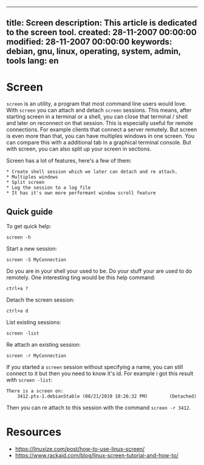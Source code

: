 -----
title: Screen
description: This article is dedicated to the screen tool.
created: 28-11-2007 00:00:00
modified: 28-11-2007 00:00:00
keywords: debian, gnu, linux, operating, system, admin, tools
lang: en
-----

# Screen

`screen` is an utility, a program that most command line users would love. With `screen` you can attach and detach 
`screen` sessions. This means, after starting screen in a terminal or a shell, you can close that terminal / shell and 
later on reconnect on that session. This is especially useful for remote connections. For example clients that connect 
a server remotely. But screen is even more than that, you can have multiples windows in one screen. You can compare 
this with a additional tab in a graphical terminal console. But with screen, you can also split up your screen in 
sections.

Screen has a lot of features, here's a few of them:

    * Create shell session which we later can detach and re attach.
    * Multiples windows
    * Split screen
    * Log the session to a log file
    * It has it's own more performant window scroll feature

## Quick guide

To get quick help:

    screen -h

Start a new session:

    screen -S MyConnection

Do you are in your shell your used to be. Do your stuff your are used to do remotely. One interesting ting would be 
this help command:

    ctrl+a ?

Detach the screen session:

    ctrl+a d
    
List existing sessions:

    screen -list

Re attach an existing session:

    screen -r MyConnection
    
If you started a `screen` session without specifying a name, you can still connect to it but then you need to know it's 
id. For example i got this result with `screen -list`:

    There is a screen on:
        3412.pts-1.debianStable (08/21/2019 10:26:32 PM)        (Detached)

Then you can re attach to this session with the command `screen -r 3412`.

# Resources

* https://linuxize.com/post/how-to-use-linux-screen/
* https://www.rackaid.com/blog/linux-screen-tutorial-and-how-to/
